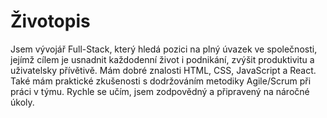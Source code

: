 # Životopis

Jsem vývojář Full-Stack, který hledá pozici na plný úvazek ve společnosti, jejímž cílem je usnadnit každodenní život i podnikání, zvýšit produktivitu a uživatelsky přívětivě. Mám dobré znalosti HTML, CSS, JavaScript a React. Také mám praktické zkušenosti s dodržováním metodiky Agile/Scrum při práci v týmu. Rychle se učím, jsem zodpovědný a připravený na náročné úkoly.
